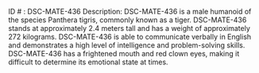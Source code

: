 ID # : DSC-MATE-436
Description: DSC-MATE-436 is a male humanoid of the species Panthera tigris, commonly known as a tiger. DSC-MATE-436 stands at approximately 2.4 meters tall and has a weight of approximately 272 kilograms. DSC-MATE-436 is able to communicate verbally in English and demonstrates a high level of intelligence and problem-solving skills. DSC-MATE-436 has a frightened mouth and red clown eyes, making it difficult to determine its emotional state at times.